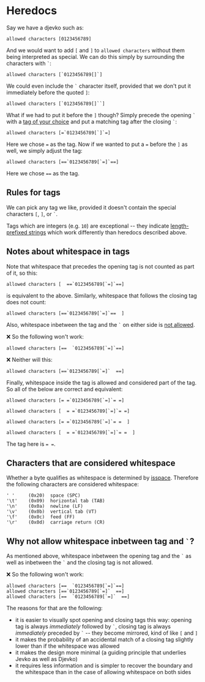 # Heredocs

Say we have a djevko such as:

```
allowed characters [0123456789]
```

And we would want to add `[` and `]` to `allowed characters` without them being interpreted as special. We can do this simply by surrounding the characters with `` ` ``:

```
allowed characters [`0123456789[]`]
```

We could even include the `` ` `` character itself, provided that we don't put it immediately before the quoted `]`:

```
allowed characters [`0123456789[]``]
```

What if we had to put it before the `]` though? Simply precede the opening `` ` `` with a [tag of your choice](#rules-for-tags) and put a matching tag after the closing `` ` ``:

```
allowed characters [=`0123456789[`]`=]
```

Here we chose `=` as the tag. Now if we wanted to put a `=` before the `]` as well, we simply adjust the tag:

```
allowed characters [==`0123456789[`=]`==]
```

Here we chose `==` as the tag.

## Rules for tags

We can pick any tag we like, provided it doesn't contain the special characters `[`, `]`, or `` ` ``.

Tags which are integers (e.g. `10`) are exceptional -- they indicate [length-prefixed strings](#length-prefixed-strings) which work differently than heredocs described above.

## Notes about whitespace in tags

Note that whitespace that precedes the opening tag is not counted as part of it, so this:

```
allowed characters [  ==`0123456789[`=]`==]
```

is equivalent to the above. Similarly, whitespace that follows the closing tag does not count:

```
allowed characters [==`0123456789[`=]`==  ]
```

Also, whitespace inbetween the tag and the `` ` `` on either side is [not allowed](#why-not-allow-whitespace-inbetween-tag-and). 

❌ So the following won't work:

```
allowed characters [==  `0123456789[`=]`==]
```

❌ Neither will this:

```
allowed characters [==`0123456789[`=]`  ==]
```

Finally, whitespace inside the tag is allowed and considered part of the tag. So all of the below are correct and equivalent:

```
allowed characters [= =`0123456789[`=]`= =]

allowed characters [  = =`0123456789[`=]`= =]

allowed characters [= =`0123456789[`=]`= =  ]

allowed characters [  = =`0123456789[`=]`= =  ]
```

The tag here is `= =`.

## Characters that are considered whitespace

Whether a byte qualifies as whitespace is determined by [isspace](https://cplusplus.com/reference/cctype/isspace/). Therefore the following characters are considered whitespace:

```
' ' 	(0x20)	space (SPC)
'\t'	(0x09)	horizontal tab (TAB)
'\n'	(0x0a)	newline (LF)
'\v'	(0x0b)	vertical tab (VT)
'\f'	(0x0c)	feed (FF)
'\r'	(0x0d)	carriage return (CR)
```

## Why not allow whitespace inbetween tag and `` ` ``?

As mentioned above, whitespace inbetween the opening tag and the `` ` `` as well as inbetween the `` ` `` and the closing tag is not allowed.

❌ So the following won't work:

```
allowed characters [==  `0123456789[`=]`==]
allowed characters [==`0123456789[`=]`  ==]
allowed characters [==  `0123456789[`=]`  ==]
```

The reasons for that are the following:

* it is easier to visually spot opening and closing tags this way: opening tag is always *immediately* followed by `` ` ``, closing tag is always *immediately* preceded by `` ` `` -- they become mirrored, kind of like `[` and `]`
* it makes the probability of an accidental match of a closing tag slightly lower than if the whitespace was allowed
* it makes the design more minimal (a guiding principle that underlies Jevko as well as Djevko)
* it requires less information and is simpler to recover the boundary and the whitespace than in the case of allowing whitespace on both sides



<!-- The first 2 cases make it possible to format [heredocs](HEREDOCS.md) to be more human-readable and writable, so you are not required to smoosh everything together:

```
[...]tag`heredoc`tag[...]
```

but can format it nicely instead:

```
[...]
tag`heredoc`tag
[...]
``` -->



<!-- If the newlines before the opening tag and the after the closing tag were significant, the tags wouldn't match -- opening would be `"\ntag"`, closing would be `"tag\n"`. -->